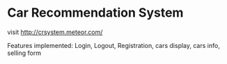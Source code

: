 # Car Recommendation System

visit http://crsystem.meteor.com/

Features implemented:
Login,
Logout,
Registration,
cars display,
cars info,
selling form

